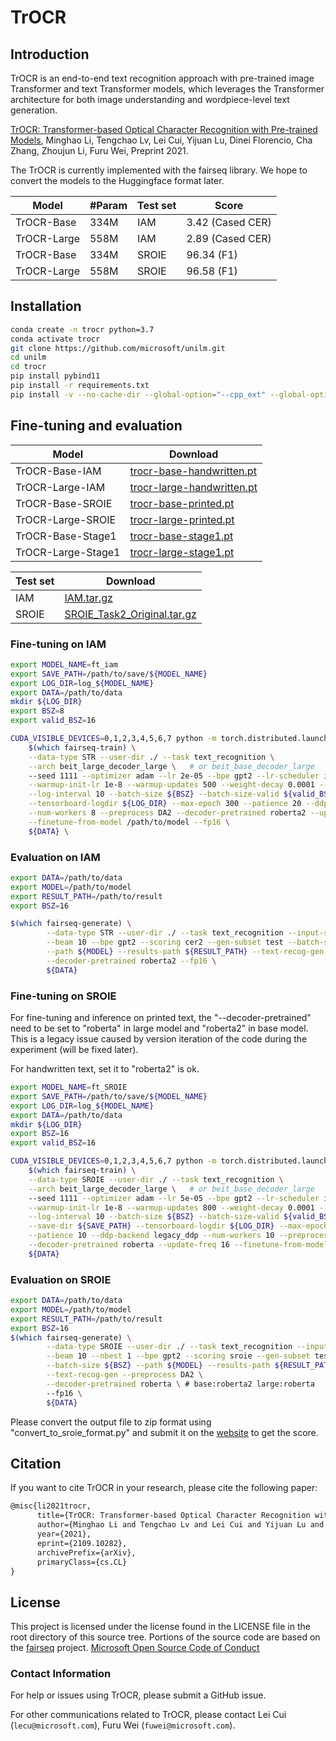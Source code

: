 # TrOCR

## Introduction
TrOCR is an end-to-end text recognition approach with pre-trained image Transformer and text Transformer models, which leverages the Transformer architecture for both image understanding and wordpiece-level text generation. 
 
 [TrOCR: Transformer-based Optical Character Recognition with Pre-trained Models](https://arxiv.org/abs/2109.10282), Minghao Li, Tengchao Lv, Lei Cui, Yijuan Lu, Dinei Florencio, Cha Zhang, Zhoujun Li, Furu Wei, Preprint 2021.

The TrOCR is currently implemented with the fairseq library. We hope to convert the models to the Huggingface format later.

 
| Model                          |  #Param   | Test set | Score          |
|--------------------------------|-----------|----------|----------------|
| TrOCR-Base                     | 334M       | IAM     | 3.42 (Cased CER)     |
| TrOCR-Large                    | 558M       | IAM     | 2.89 (Cased CER)     |
| TrOCR-Base                     | 334M       | SROIE   | 96.34 (F1)  |
| TrOCR-Large                    | 558M       | SROIE   | 96.58 (F1)  |

## Installation
~~~bash
conda create -n trocr python=3.7
conda activate trocr
git clone https://github.com/microsoft/unilm.git
cd unilm
cd trocr
pip install pybind11
pip install -r requirements.txt
pip install -v --no-cache-dir --global-option="--cpp_ext" --global-option="--cuda_ext" 'git+https://github.com/NVIDIA/apex.git'
~~~

## Fine-tuning and evaluation
|   Model  | Download |
| -------- | -------- |
| TrOCR-Base-IAM     | [trocr-base-handwritten.pt](https://layoutlm.blob.core.windows.net/trocr/model_zoo/fairseq/trocr-base-handwritten.pt) |
| TrOCR-Large-IAM    | [trocr-large-handwritten.pt](https://layoutlm.blob.core.windows.net/trocr/model_zoo/fairseq/trocr-large-handwritten.pt) |
| TrOCR-Base-SROIE   | [trocr-base-printed.pt](https://layoutlm.blob.core.windows.net/trocr/model_zoo/fairseq/trocr-base-printed.pt) |
| TrOCR-Large-SROIE  | [trocr-large-printed.pt](https://layoutlm.blob.core.windows.net/trocr/model_zoo/fairseq/trocr-large-printed.pt) |
| TrOCR-Base-Stage1  | [trocr-base-stage1.pt](https://layoutlm.blob.core.windows.net/trocr/model_zoo/fairseq/trocr-base-stage1.pt) |
| TrOCR-Large-Stage1 | [trocr-large-stage1.pt](https://layoutlm.blob.core.windows.net/trocr/model_zoo/fairseq/trocr-large-stage1.pt) |

|   Test set  | Download |
| --------| -------- |
| IAM     | [IAM.tar.gz](https://layoutlm.blob.core.windows.net/trocr/dataset/IAM.tar.gz) |
| SROIE   | [SROIE_Task2_Original.tar.gz](https://layoutlm.blob.core.windows.net/trocr/dataset/SROIE_Task2_Original.tar.gz) |



### Fine-tuning on IAM
~~~bash
export MODEL_NAME=ft_iam
export SAVE_PATH=/path/to/save/${MODEL_NAME}
export LOG_DIR=log_${MODEL_NAME}
export DATA=/path/to/data
mkdir ${LOG_DIR}
export BSZ=8
export valid_BSZ=16

CUDA_VISIBLE_DEVICES=0,1,2,3,4,5,6,7 python -m torch.distributed.launch --nproc_per_node=8 \
    $(which fairseq-train) \
    --data-type STR --user-dir ./ --task text_recognition \
    --arch beit_large_decoder_large \   # or beit_base_decoder_large
    --seed 1111 --optimizer adam --lr 2e-05 --bpe gpt2 --lr-scheduler inverse_sqrt \
    --warmup-init-lr 1e-8 --warmup-updates 500 --weight-decay 0.0001 --log-format tqdm \
    --log-interval 10 --batch-size ${BSZ} --batch-size-valid ${valid_BSZ} --save-dir ${SAVE_PATH} \
    --tensorboard-logdir ${LOG_DIR} --max-epoch 300 --patience 20 --ddp-backend legacy_ddp \
    --num-workers 8 --preprocess DA2 --decoder-pretrained roberta2 --update-freq 1 \
    --finetune-from-model /path/to/model --fp16 \
    ${DATA} \
~~~

### Evaluation on IAM
~~~bash
export DATA=/path/to/data
export MODEL=/path/to/model
export RESULT_PATH=/path/to/result
export BSZ=16

$(which fairseq-generate) \
        --data-type STR --user-dir ./ --task text_recognition --input-size 384 \
        --beam 10 --bpe gpt2 --scoring cer2 --gen-subset test --batch-size ${BSZ} \
        --path ${MODEL} --results-path ${RESULT_PATH} --text-recog-gen --preprocess DA2 \
        --decoder-pretrained roberta2 --fp16 \
        ${DATA}
~~~

### Fine-tuning on SROIE
For fine-tuning and inference on printed text, the "--decoder-pretrained" need to be set to "roberta" in large model and "roberta2" in base model.
This is a legacy issue caused by version iteration of the code during the experiment (will be fixed later).

For handwritten text, set it to "roberta2" is ok.

~~~bash
export MODEL_NAME=ft_SROIE
export SAVE_PATH=/path/to/save/${MODEL_NAME}
export LOG_DIR=log_${MODEL_NAME}
export DATA=/path/to/data
mkdir ${LOG_DIR}
export BSZ=16
export valid_BSZ=16

CUDA_VISIBLE_DEVICES=0,1,2,3,4,5,6,7 python -m torch.distributed.launch --nproc_per_node=8 \
    $(which fairseq-train) \
    --data-type SROIE --user-dir ./ --task text_recognition \
    --arch beit_large_decoder_large \   # or beit_base_decoder_large
    --seed 1111 --optimizer adam --lr 5e-05 --bpe gpt2 --lr-scheduler inverse_sqrt \
    --warmup-init-lr 1e-8 --warmup-updates 800 --weight-decay 0.0001 --log-format tqdm \
    --log-interval 10 --batch-size ${BSZ} --batch-size-valid ${valid_BSZ} \
    --save-dir ${SAVE_PATH} --tensorboard-logdir ${LOG_DIR} --max-epoch 300 \
    --patience 10 --ddp-backend legacy_ddp --num-workers 10 --preprocess DA2 \
    --decoder-pretrained roberta --update-freq 16 --finetune-from-model /path/to/model --fp16 \
    ${DATA}
~~~

### Evaluation on SROIE
~~~bash
export DATA=/path/to/data
export MODEL=/path/to/model
export RESULT_PATH=/path/to/result
export BSZ=16
$(which fairseq-generate) \
        --data-type SROIE --user-dir ./ --task text_recognition --input-size 384 \
        --beam 10 --nbest 1 --bpe gpt2 --scoring sroie --gen-subset test \
        --batch-size ${BSZ} --path ${MODEL} --results-path ${RESULT_PATH} \
        --text-recog-gen --preprocess DA2 \
        --decoder-pretrained roberta \ # base:roberta2 large:roberta 
        --fp16 \
        ${DATA}
~~~

Please convert the output file to zip format using "convert_to_sroie_format.py" and submit it on the [website](https://rrc.cvc.uab.es/?ch=13&com=evaluation&task=2) to get the  score.

## Citation
If you want to cite TrOCR in your research, please cite the following paper:
``` latex
@misc{li2021trocr,
      title={TrOCR: Transformer-based Optical Character Recognition with Pre-trained Models}, 
      author={Minghao Li and Tengchao Lv and Lei Cui and Yijuan Lu and Dinei Florencio and Cha Zhang and Zhoujun Li and Furu Wei},
      year={2021},
      eprint={2109.10282},
      archivePrefix={arXiv},
      primaryClass={cs.CL}
}
```

## License
This project is licensed under the license found in the LICENSE file in the root directory of this source tree. Portions of the source code are based on the [fairseq](https://github.com/pytorch/fairseq) project. [Microsoft Open Source Code of Conduct](https://opensource.microsoft.com/codeofconduct)

### Contact Information
For help or issues using TrOCR, please submit a GitHub issue.

For other communications related to TrOCR, please contact Lei Cui (`lecu@microsoft.com`), Furu Wei (`fuwei@microsoft.com`).
